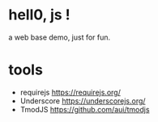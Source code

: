 # hell0, js !
a web base demo, just for fun.

# tools
- requirejs https://requirejs.org/
- Underscore https://underscorejs.org/
- TmodJS https://github.com/aui/tmodjs


